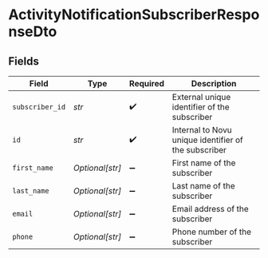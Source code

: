# ActivityNotificationSubscriberResponseDto


## Fields

| Field                                                | Type                                                 | Required                                             | Description                                          |
| ---------------------------------------------------- | ---------------------------------------------------- | ---------------------------------------------------- | ---------------------------------------------------- |
| `subscriber_id`                                      | *str*                                                | :heavy_check_mark:                                   | External unique identifier of the subscriber         |
| `id`                                                 | *str*                                                | :heavy_check_mark:                                   | Internal to Novu unique identifier of the subscriber |
| `first_name`                                         | *Optional[str]*                                      | :heavy_minus_sign:                                   | First name of the subscriber                         |
| `last_name`                                          | *Optional[str]*                                      | :heavy_minus_sign:                                   | Last name of the subscriber                          |
| `email`                                              | *Optional[str]*                                      | :heavy_minus_sign:                                   | Email address of the subscriber                      |
| `phone`                                              | *Optional[str]*                                      | :heavy_minus_sign:                                   | Phone number of the subscriber                       |